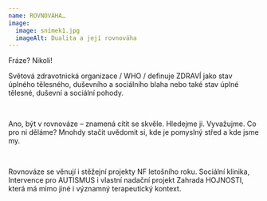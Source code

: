 ```yaml
---
name: ROVNOVÁHA…
image:
  image: snímek1.jpg
  imageAlt: Dualita a její rovnováha
---
```

Fráze? Nikoli!

Světová zdravotnická organizace / WHO / definuje ZDRAVÍ jako stav úplného tělesného, duševního a sociálního blaha nebo také stav úplné tělesné, duševní a sociální pohody.

 

Ano, být v rovnováze – znamená cítit se skvěle. Hledejme ji. Vyvažujme. Co pro ni děláme? Mnohdy stačit uvědomit si, kde je pomyslný střed a kde jsme my.  

 

Rovnováze se věnují i stěžejní projekty NF letošního roku. Sociální klinika, Intervence pro AUTISMUS i vlastní nadační projekt Zahrada HOJNOSTI, která má mimo jiné i významný terapeutický kontext.